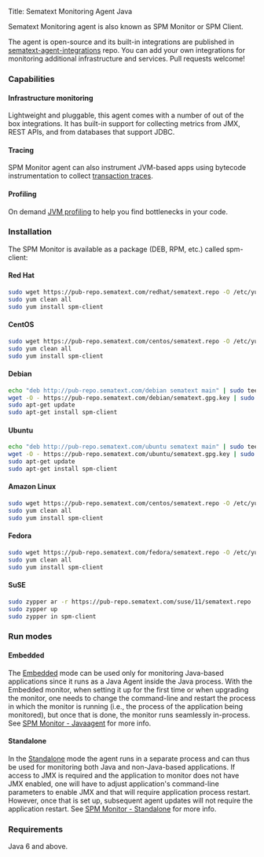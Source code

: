 Title: Sematext Monitoring Agent Java

Sematext Monitoring agent is also known as SPM Monitor or SPM Client.

The agent is open-source and its built-in integrations are published
in
[sematext-agent-integrations](https://github.com/sematext/sematext-agent-integrations)
repo.  You can add your own integrations for monitoring
additional infrastructure and services.  Pull requests welcome!


### Capabilities

#### Infrastructure monitoring

Lightweight and pluggable, this agent comes with a number of out of
the box integrations. It has built-in support for collecting metrics
from JMX, REST APIs, and from databases that support JDBC.  

#### Tracing

SPM Monitor agent can also instrument JVM-based apps using bytecode
instrumentation to collect [transaction traces](../tracing).

#### Profiling

On demand [JVM profiling](on-demand-profiling) to help you find
bottlenecks in your code.

### Installation

The SPM Monitor is available as a package (DEB, RPM, etc.) called spm-client:

#### Red Hat
```sh
sudo wget https://pub-repo.sematext.com/redhat/sematext.repo -O /etc/yum.repos.d/sematext.repo
sudo yum clean all
sudo yum install spm-client
```
#### CentOS
```sh
sudo wget https://pub-repo.sematext.com/centos/sematext.repo -O /etc/yum.repos.d/sematext.repo
sudo yum clean all
sudo yum install spm-client
```
#### Debian
```sh
echo "deb http://pub-repo.sematext.com/debian sematext main" | sudo tee /etc/apt/sources.list.d/sematext.list > /dev/null
wget -O - https://pub-repo.sematext.com/debian/sematext.gpg.key | sudo apt-key add -
sudo apt-get update
sudo apt-get install spm-client
```
#### Ubuntu
```sh
echo "deb http://pub-repo.sematext.com/ubuntu sematext main" | sudo tee /etc/apt/sources.list.d/sematext.list > /dev/null
wget -O - https://pub-repo.sematext.com/ubuntu/sematext.gpg.key | sudo apt-key add -
sudo apt-get update
sudo apt-get install spm-client
```
#### Amazon Linux
```sh
sudo wget https://pub-repo.sematext.com/centos/sematext.repo -O /etc/yum.repos.d/sematext.repo
sudo yum clean all
sudo yum install spm-client
```
#### Fedora
```sh
sudo wget https://pub-repo.sematext.com/fedora/sematext.repo -O /etc/yum.repos.d/sematext.repo
sudo yum clean all
sudo yum install spm-client
```
#### SuSE
```sh
sudo zypper ar -r https://pub-repo.sematext.com/suse/11/sematext.repo
sudo zypper up
sudo zypper in spm-client
```

### Run modes

#### Embedded

The [Embedded](spm-monitor-javaagent) mode can be used only for
monitoring Java-based applications since it runs as a Java Agent
inside the Java process.  With the Embedded monitor, when setting it
up for the first time or when upgrading the monitor, one needs to
change the command-line and restart the process in which the monitor
is running (i.e., the process of the application being monitored), but
once that is done, the monitor runs seamlessly in-process. See [SPM
Monitor - Javaagent](spm-monitor-javaagent) for more info.

#### Standalone

In the [Standalone](spm-monitor-standalone) mode the agent runs in a
separate process and can thus be used for monitoring both Java and
non-Java-based applications. If access to JMX is required and the
application to monitor does not have JMX enabled, one will have to
adjust application's command-line parameters to enable JMX and that
will require application process restart.  However, once that is set
up, subsequent agent updates will not require the application
restart. See [SPM Monitor - Standalone](spm-monitor-standalone) for
more info.


### Requirements

Java 6 and above.
